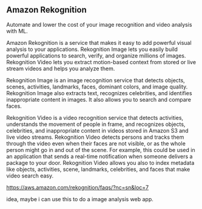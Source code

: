 ## Amazon Rekognition

Automate and lower the cost of your image recognition and video analysis with ML.

Amazon Rekognition is a service that makes it easy to add powerful visual analysis to your applications. Rekognition Image lets you easily build powerful applications to search, verify, and organize millions of images. Rekognition Video lets you extract motion-based context from stored or live stream videos and helps you analyze them.

Rekognition Image is an image recognition service that detects objects, scenes, activities, landmarks, faces, dominant colors, and image quality. Rekognition Image also extracts text, recognizes celebrities, and identifies inappropriate content in images. It also allows you to search and compare faces.

Rekognition Video is a video recognition service that detects activities, understands the movement of people in frame, and recognizes objects, celebrities, and inappropriate content in videos stored in Amazon S3 and live video streams. Rekognition Video detects persons and tracks them through the video even when their faces are not visible, or as the whole person might go in and out of the scene. For example, this could be used in an application that sends a real-time notification when someone delivers a package to your door. Rekognition Video allows you also to index metadata like objects, activities, scene, landmarks, celebrities, and faces that make video search easy.


https://aws.amazon.com/rekognition/faqs/?nc=sn&loc=7

idea, maybe i can use this to do a image analysis web app.